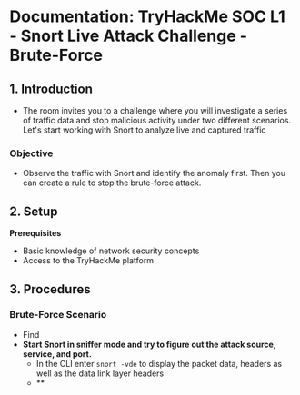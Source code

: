 # Documentation: TryHackMe SOC L1 - Snort Live Attack Challenge - Brute-Force

## 1. Introduction
- The room invites you to a challenge where you will investigate a series of traffic data and stop malicious activity under two different scenarios. Let's start working with Snort to analyze live and captured traffic
### Objective
- Observe the traffic with Snort and identify the anomaly first. Then you can create a rule to stop the brute-force attack.

## 2. Setup 
**Prerequisites**
- Basic knowledge of network security concepts
- Access to the TryHackMe platform

## 3. Procedures
### Brute-Force Scenario
- Find 
- **Start Snort in sniffer mode and try to figure out the attack source, service, and port.**
  - In the CLI enter `snort -vde` to display the packet data, headers as well as the data link layer headers
  - **

